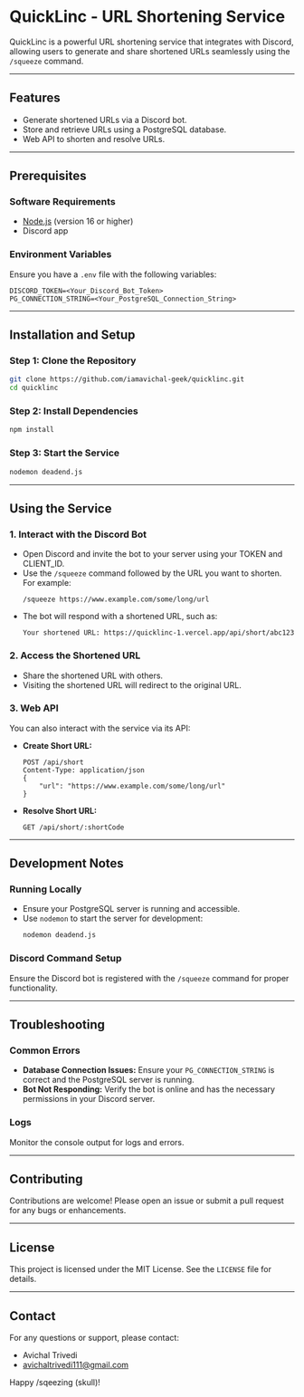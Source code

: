# QuickLinc - URL Shortening Service

QuickLinc is a powerful URL shortening service that integrates with Discord, allowing users to generate and share shortened URLs seamlessly using the `/squeeze` command.

---

## Features
- Generate shortened URLs via a Discord bot.
- Store and retrieve URLs using a PostgreSQL database.
- Web API to shorten and resolve URLs.

---

## Prerequisites

### Software Requirements
- [Node.js](https://nodejs.org/) (version 16 or higher)
- Discord app
  

### Environment Variables
Ensure you have a `.env` file with the following variables:
```env
DISCORD_TOKEN=<Your_Discord_Bot_Token>
PG_CONNECTION_STRING=<Your_PostgreSQL_Connection_String>
```

---

## Installation and Setup

### Step 1: Clone the Repository
```bash
git clone https://github.com/iamavichal-geek/quicklinc.git
cd quicklinc
```

### Step 2: Install Dependencies
```bash
npm install
```

### Step 3: Start the Service
```bash
nodemon deadend.js
```

---

## Using the Service

### 1. Interact with the Discord Bot
- Open Discord and invite the bot to your server using your TOKEN and CLIENT_ID.
- Use the `/squeeze` command followed by the URL you want to shorten. For example:
  ```
  /squeeze https://www.example.com/some/long/url
  ```
- The bot will respond with a shortened URL, such as:
  ```
  Your shortened URL: https://quicklinc-1.vercel.app/api/short/abc123
  ```

### 2. Access the Shortened URL
- Share the shortened URL with others.
- Visiting the shortened URL will redirect to the original URL.

### 3. Web API
You can also interact with the service via its API:
- **Create Short URL:**
  ```
  POST /api/short
  Content-Type: application/json
  {
      "url": "https://www.example.com/some/long/url"
  }
  ```
- **Resolve Short URL:**
  ```
  GET /api/short/:shortCode
  ```

---

## Development Notes

### Running Locally
- Ensure your PostgreSQL server is running and accessible.
- Use `nodemon` to start the server for development:
  ```bash
  nodemon deadend.js
  ```

### Discord Command Setup
Ensure the Discord bot is registered with the `/squeeze` command for proper functionality.

---

## Troubleshooting

### Common Errors
- **Database Connection Issues:** Ensure your `PG_CONNECTION_STRING` is correct and the PostgreSQL server is running.
- **Bot Not Responding:** Verify the bot is online and has the necessary permissions in your Discord server.

### Logs
Monitor the console output for logs and errors.

---

## Contributing
Contributions are welcome! Please open an issue or submit a pull request for any bugs or enhancements.

---

## License
This project is licensed under the MIT License. See the `LICENSE` file for details.

---

## Contact
For any questions or support, please contact:
- Avichal Trivedi
- avichaltrivedi111@gmail.com

Happy /sqeezing (skull)! 

